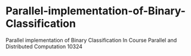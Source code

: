 # Parallel-implementation-of-Binary-Classification
Parallel implementation of Binary Classification In Course Parallel and Distributed Computation 10324
